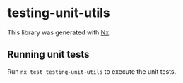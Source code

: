 # testing-unit-utils

This library was generated with [Nx](https://nx.dev).

## Running unit tests

Run `nx test testing-unit-utils` to execute the unit tests.
